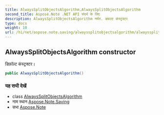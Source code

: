 ```yaml
---
title: AlwaysSplitObjectsAlgorithm.AlwaysSplitObjectsAlgorithm
second_title: Aspose.Note .NET API संदर्भ के लिए
description: AlwaysSplitObjectsAlgorithm नर्मत. डफ़ल्ट कंस्ट्रक्टर
type: docs
weight: 10
url: /hi/net/aspose.note.saving/alwayssplitobjectsalgorithm/alwayssplitobjectsalgorithm/
---
```

## AlwaysSplitObjectsAlgorithm constructor

डिफ़ॉल्ट कंस्ट्रक्टर।

```csharp
public AlwaysSplitObjectsAlgorithm()
```

### यह सभी देखें

* class [AlwaysSplitObjectsAlgorithm](../)
* नाम स्थान [Aspose.Note.Saving](../../alwayssplitobjectsalgorithm/)
* सभा [Aspose.Note](../../../)


